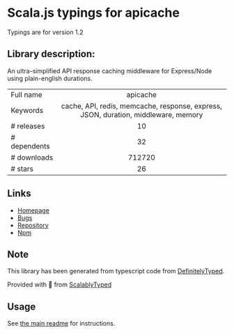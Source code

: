 
# Scala.js typings for apicache

Typings are for version 1.2

## Library description:
An ultra-simplified API response caching middleware for Express/Node using plain-english durations.

|                    |                 |
| ------------------ | :-------------: |
| Full name          | apicache |
| Keywords           | cache, API, redis, memcache, response, express, JSON, duration, middleware, memory |
| # releases         | 10 |
| # dependents       | 32 |
| # downloads        | 712720 |
| # stars            | 26 |

## Links
- [Homepage](https://github.com/kwhitley/apicache#readme)
- [Bugs](https://github.com/kwhitley/apicache/issues)
- [Repository](https://github.com/kwhitley/apicache)
- [Npm](https://www.npmjs.com/package/apicache)
    


## Note
This library has been generated from typescript code from [DefinitelyTyped](https://definitelytyped.org).

Provided with :purple_heart: from [ScalablyTyped](https://github.com/oyvindberg/ScalablyTyped)

## Usage
See [the main readme](../../readme.md) for instructions.


